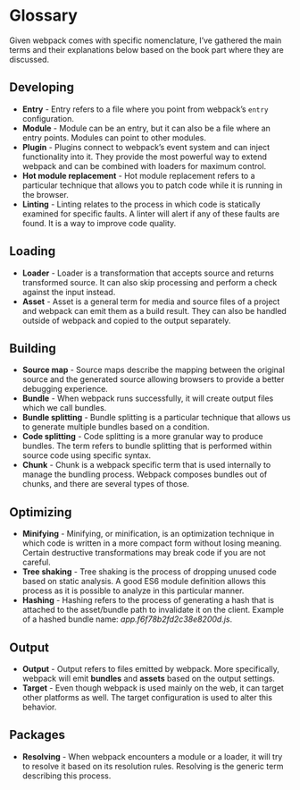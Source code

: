 # Glossary

Given webpack comes with specific nomenclature, I’ve gathered the main terms and their explanations below based on the book part where they are discussed.

## Developing

* **Entry** - Entry refers to a file where you point from webpack’s `entry` configuration.
* **Module** - Module can be an entry, but it can also be a file where an entry points. Modules can point to other modules.
* **Plugin** - Plugins connect to webpack’s event system and can inject functionality into it. They provide the most powerful way to extend webpack and can be combined with loaders for maximum control.
* **Hot module replacement** - Hot module replacement refers to a particular technique that allows you to patch code while it is running in the browser.
* **Linting** - Linting relates to the process in which code is statically examined for specific faults. A linter will alert if any of these faults are found. It is a way to improve code quality.

## Loading

* **Loader** - Loader is a transformation that accepts source and returns transformed source. It can also skip processing and perform a check against the input instead.
* **Asset** - Asset is a general term for media and source files of a project and webpack can emit them as a build result. They can also be handled outside of webpack and copied to the output separately.

## Building

* **Source map** - Source maps describe the mapping between the original source and the generated source allowing browsers to provide a better debugging experience.
* **Bundle** - When webpack runs successfully, it will create output files which we call bundles.
* **Bundle splitting** - Bundle splitting is a particular technique that allows us to generate multiple bundles based on a condition.
* **Code splitting** - Code splitting is a more granular way to produce bundles. The term refers to bundle splitting that is performed within source code using specific syntax.
* **Chunk** - Chunk is a webpack specific term that is used internally to manage the bundling process. Webpack composes bundles out of chunks, and there are several types of those.

## Optimizing

* **Minifying** - Minifying, or minification, is an optimization technique in which code is written in a more compact form without losing meaning. Certain destructive transformations may break code if you are not careful.
* **Tree shaking** - Tree shaking is the process of dropping unused code based on static analysis. A good ES6 module definition allows this process as it is possible to analyze in this particular manner.
* **Hashing** - Hashing refers to the process of generating a hash that is attached to the asset/bundle path to invalidate it on the client. Example of a hashed bundle name: *app.f6f78b2fd2c38e8200d.js*.

## Output

* **Output** - Output refers to files emitted by webpack. More specifically, webpack will emit **bundles** and **assets** based on the output settings.
* **Target** - Even though webpack is used mainly on the web, it can target other platforms as well. The target configuration is used to alter this behavior.

## Packages

* **Resolving** - When webpack encounters a module or a loader, it will try to resolve it based on its resolution rules. Resolving is the generic term describing this process.
